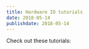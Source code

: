 ```yaml
---
title: Hardware IO tutorials
date: 2018-05-14
publishdate: 2018-05-14
---
```


Check out these tutorials:

